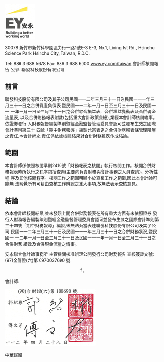 

![0_image_0.png](0_image_0.png)

30078 新竹市新竹科學園區力行一路1號E-3 E-3, No.1, Lixing 1st Rd., Hsinchu Science Park Hsinchu City, Taiwan, R.O.C.

Tel: 886 3 688 5678 Fax: 886 3 688 6000 www.ey.com/taiwan 會計師核閱報告 公參:
聯發科技股份有限公司

## 前言

聯發科技股份有限公司及其子公司民國一一二年三月三十一日及民國一一一年三 月三十一日之合併資產負債表,暨民國一一二年一月一日至三月三十一日及民國一一 一年一月一日至三月三十一日之合併綜合損益表、合併權益變動表及合併現金流量表, 以及合併財務報表附註(包括重大會計政策彙總),業經本會計師核閲竣事。依證券發行 人財務報告編製準則暨經金融監督管理委員會認可並發布生效之國際會計準則第三十 四號「期中財務報導」編製允當表達之合併財務報表條管理階層之責任,本會計師之 責任係依據核閱結果對合併財務報表作成結論。

## 範圍

本會計師係依照核閱準則2410號「財務報表之核閱」執行核閱工作。核閱合併財 務報表時所執行之程序包括查詢(主要向負責財務與會計事務之人員查詢)、分析性程 序及其他核閱程序。核閱工作之範圍明顯小於查核工作之範圍,因此本會計師可能無 法察覺所有可藉由查核工作辨認之重大事項,故無法表示查核意見。

## 結論

依本會計師核閱結果,並未發現上開合併財務報表在所有重大方面有未依照證券 發行人財務報告編製準則暨經金融監督管理委員會認可並發布生效之國際會計準則第 三十四號「期中財務報導」編製,致無法允當表達聯發科技股份有限公司及其子公司 民國一一二年三月三十一日及民國一一一年三月三十一日之合併財務狀況,暨民國一 一二年一月一日至三月三十一日及民國一一一年一月一日至三月三十一日之合併財務 績效及合併現金流量之情事。

安永聯合會計師事務所 主管機關核准辨理公開發行公司財務報告 查核簽證文號:(97)金管證(六)第 0970037690 號

$$\mathsf{f_{n}}$$

會計師:

![0_image_1.png](0_image_1.png)

中華民國